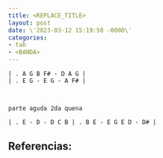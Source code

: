 ```yaml
---
title: <REPLACE_TITLE>
layout: post
date: \'2023-03-12 15:19:50 -0000\'
categories:
- tab
- <BANDA>
---
```


~~~
| . A G B F# - D A G |
| . E G - E G - A F# |



parte aguda 2da quena

| . E - D - D C B | . B E - E G E D - D# |
~~~

Referencias:
- 
